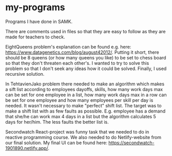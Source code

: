 # my-programs
Programs I have done in SAMK.

There are comments used in files so that they are easy to follow as they are made for teachers to check.


EightQueens problem's explanation can be found e.g. here: https://www.datagenetics.com/blog/august42012/.
Putting it short, there should be 8 queens (or how many queens you like) to be set to chess board so that they don't threaten each other's. I wanted to try to solve this problem so that I don't seek any ideas how it could be solved. Finally, I used recursive solution.

In TehtavienJako problem there needed to make an algorithm which makes a sift list according to employees dayoffs, skills, how many work days max can be set for one employee in a list, how many work days max in a row can be set for one employee and how many employees per skill per day is needed. It wasn't necessary to make "perfect" shift list. The target was to make a shift list with as few faults as possible. E.g. employee has a demand that she/he can work max 4 days in a list but the algorithm calculates 5 days for her/him. The less faults the better list is.

Secondwatch React-project was funny task that we needed to do in reactive programming course. We also needed to do Netlify-website from our final solution. My final UI can be found here: https://secondwatch-1901890.netlify.app/.
